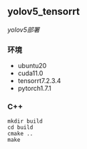 ## yolov5_tensorrt
*yolov5部署*

### 环境
- ubuntu20
- cuda11.0
- tensorrt7.2.3.4
- pytorch1.7.1

### C++
```
mkdir build
cd build
cmake ..
make
```
